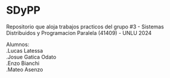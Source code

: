 # SDyPP
Repositorio que aloja trabajos practicos del grupo #3 - Sistemas Distribuidos y Programacion Paralela (41409) - UNLU 2024 <br>

Alumnos: <br>
.Lucas Latessa <br>
.Josue Gatica Odato <br>
.Enzo Bianchi <br>
.Mateo Asenzo <br>
